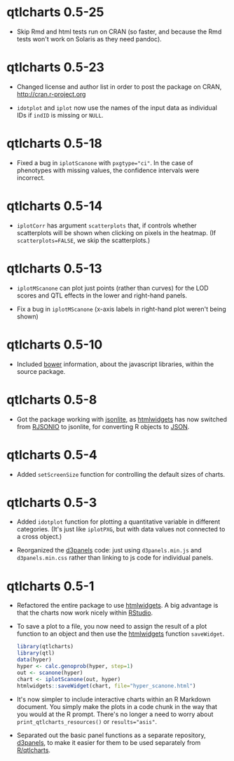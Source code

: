 # qtlcharts 0.5-25

- Skip Rmd and html tests run on CRAN (so faster, and because the Rmd
  tests won't work on Solaris as they need pandoc).

# qtlcharts 0.5-23

- Changed license and author list in order to post the package on
  CRAN, http://cran.r-project.org

- `idotplot` and `iplot` now use the names of the input data as
  individual IDs if `indID` is missing or `NULL`.

# qtlcharts 0.5-18

- Fixed a bug in `iplotScanone` with `pxgtype="ci"`. In the case of
  phenotypes with missing values, the confidence intervals were
  incorrect.

# qtlcharts 0.5-14

- `iplotCorr` has argument `scatterplots` that, if controls whether
  scatterplots will be shown when clicking on pixels in the heatmap.
  (If `scatterplots=FALSE`, we skip the scatterplots.)


# qtlcharts 0.5-13

- `iplotMScanone` can plot just points (rather than curves) for the
  LOD scores and QTL effects in the lower and right-hand panels.

- Fix a bug in `iplotMScanone` (x-axis labels in right-hand plot
  weren't being shown)


# qtlcharts 0.5-10

- Included [bower](http://bower.io) information, about the javascript
  libraries, within the source package.


# qtlcharts 0.5-8

- Got the package working with
  [jsonlite](https://github.com/jeroenooms/jsonlite), as
  [htmlwidgets](http://www.htmlwidgets.org) has now switched from
  [RJSONIO](http://www.omegahat.org/RJSONIO/) to jsonlite, for
  converting R objects to [JSON](http://www.json.org/).


# qtlcharts 0.5-4

- Added `setScreenSize` function for controlling the default sizes of
  charts.


# qtlcharts 0.5-3

- Added `idotplot` function for plotting a quantitative variable in
  different categories.  (It's just like `iplotPXG`, but with data
  values not connected to a cross object.)

- Reorganized the [d3panels](http://kbroman.org/d3panels) code: just
  using `d3panels.min.js` and `d3panels.min.css` rather than linking
  to js code for individual panels.


# qtlcharts 0.5-1

- Refactored the entire package to use
  [htmlwidgets](http://www.htmlwidgets.org).
  A big advantage is that the charts now work nicely within
  [RStudio](http://www.rstudio.com/products/RStudio/).

- To save a plot to a file, you now need to assign the result of a plot
  function to an object and then use the
  [htmlwidgets](http://www.htmlwidgets.org) function `saveWidget`.

  ```r
  library(qtlcharts)
  library(qtl)
  data(hyper)
  hyper <- calc.genoprob(hyper, step=1)
  out <- scanone(hyper)
  chart <- iplotScanone(out, hyper)
  htmlwidgets::saveWidget(chart, file="hyper_scanone.html")
  ```

- It's now simpler to include interactive charts within an R Markdown
  document. You simply make the plots in a code chunk in the way that
  you would at the R prompt. There's no longer a need to worry about
  `print_qtlcharts_resources()` or `results="asis"`.

- Separated out the basic panel functions as a separate repository,
  [d3panels](http://kbroman.org/d3panels), to make it easier for them
  to be used separately from
  [R/qtlcharts](http://kbroman.org/qtlcharts).
